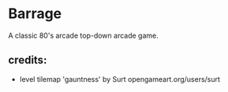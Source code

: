 # Barrage

A classic 80's arcade top-down arcade game.

## credits:
- level tilemap 'gauntness' by Surt opengameart.org/users/surt
